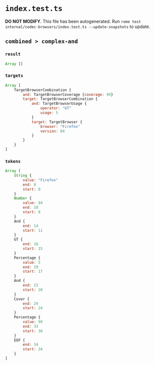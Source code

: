 # `index.test.ts`

**DO NOT MODIFY**. This file has been autogenerated. Run `rome test internal/codec-browsers/index.test.ts --update-snapshots` to update.

## `combined > complex-and`

### `result`

```javascript
Array []
```

### `targets`

```javascript
Array [
	TargetBrowserCombination {
		and: TargetBrowserCoverage {coverage: 99}
		target: TargetBrowserCombination {
			and: TargetBrowserUsage {
				operator: "GT"
				usage: 5
			}
			target: TargetBrowser {
				browser: "Firefox"
				version: 84
			}
		}
	}
]
```

### `tokens`

```javascript
Array [
	String {
		value: "Firefox"
		end: 8
		start: 0
	}
	Number {
		value: 84
		end: 10
		start: 8
	}
	And {
		end: 14
		start: 11
	}
	GT {
		end: 16
		start: 15
	}
	Percentage {
		value: 5
		end: 19
		start: 17
	}
	And {
		end: 23
		start: 20
	}
	Cover {
		end: 29
		start: 24
	}
	Percentage {
		value: 99
		end: 33
		start: 30
	}
	EOF {
		end: 34
		start: 34
	}
]
```
